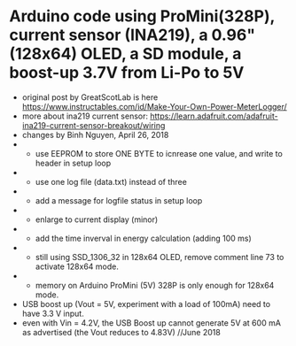 Arduino code using ProMini(328P), current sensor (INA219), a 0.96" (128x64) OLED, a SD module, a boost-up 3.7V from Li-Po to 5V
=======
 * original post by GreatScotLab is here https://www.instructables.com/id/Make-Your-Own-Power-MeterLogger/
 * more about ina219 current sensor: https://learn.adafruit.com/adafruit-ina219-current-sensor-breakout/wiring
 * changes by Binh Nguyen, April 26, 2018
 * - use EEPROM to store ONE BYTE to icnrease one value, and write to header in setup loop
 * - use one log file (data.txt) instead of three
 * - add a message for logfile status in setup loop
 * - enlarge to current display (minor)
 * - add the time inverval in energy calculation (adding 100 ms)
 * + still using SSD_1306_32 in 128x64 OLED, remove comment line 73 to activate 128x64 mode. 
 * + memory on Arduino ProMini (5V) 328P is only enough for 128x64 mode.
 * USB boost up (Vout = 5V, experiment with a load of 100mA) need to have 3.3 V input.
 * even with Vin = 4.2V, the USB Boost up cannot generate 5V at 600 mA as advertised (the Vout reduces to 4.83V) //June 2018

